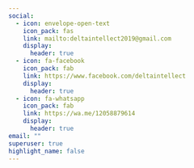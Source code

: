 ```yaml
---
social:
  - icon: envelope-open-text
    icon_pack: fas
    link: mailto:deltaintellect2019@gmail.com
    display:
      header: true
  - icon: fa-facebook
    icon_pack: fab
    link: https://www.facebook.com/deltaintellect
    display:
      header: true
  - icon: fa-whatsapp
    icon_pack: fab
    link: https://wa.me/12058879614
    display:
      header: true
email: ""
superuser: true
highlight_name: false
---
```


